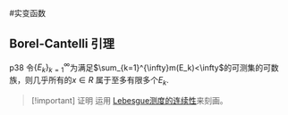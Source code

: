 #实变函数 
## Borel-Cantelli 引理
p38
令$\{E_k\}_{k=1}^{\infty}$为满足$\sum_{k=1}^{\infty}m(E_k)<\infty$的可测集的可数族，则几乎所有的$x\in R$ 属于至多有限多个$E_k$.
>[!important] 证明
>运用 [Lebesgue测度的连续性](Lebesgue测度的连续性.md)来刻画。
>